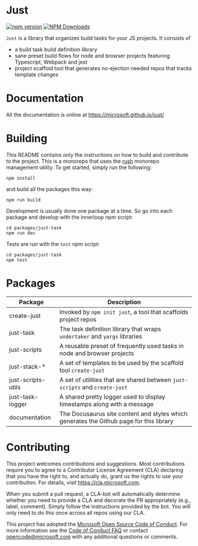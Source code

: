 # Just
[![npm version](https://badge.fury.io/js/just-task.svg)](https://badge.fury.io/js/just-task)
[![NPM Downloads](https://img.shields.io/npm/dm/just-task.svg?style=flat)](https://www.npmjs.com/package/just-task)



`Just` is a library that organizes build tasks for your JS projects. It consists of

- a build task build definition library
- sane preset build flows for node and browser projects featuring Typescript, Webpack and jest
- project scaffold tool that generates no-ejection needed repos that tracks template changes

# Documentation

All the documentation is online at https://microsoft.github.io/just/

# Building

This README contains only the instructions on how to build and contribute to the project. This is a monorepo that uses the [rush](https://rushjs.io) monorepo management utility. To get started, simply run the following:

`npm install`

and build all the packages this way:

`npm run build`

Development is usually done one package at a time. So go into each package and develop with the innerloop npm script:

```
cd packages/just-task
npm run dev
```

Tests are run with the `test` npm script:

```
cd packages/just-task
npm test
```

# Packages

| Package            | Description                                                                             |
| ------------------ | --------------------------------------------------------------------------------------- |
| create-just        | Invoked by `npm init just`, a tool that scaffolds project repos                         |
| just-task          | The task definition library that wraps `undertaker` and `yargs` libraries               |
| just-scripts       | A reusable preset of frequently used tasks in node and browser projects                 |
| just-stack-\*      | A set of templates to be used by the scaffold tool `create-just`                        |
| just-scripts-utils | A set of utilities that are shared between `just-scripts` and `create-just`             |
| just-task-logger   | A shared pretty logger used to display timestamps along with a message                  |
| documentation      | The Docusaurus site content and styles which generates the Github page for this library |

# Contributing

This project welcomes contributions and suggestions. Most contributions require you to agree to a
Contributor License Agreement (CLA) declaring that you have the right to, and actually do, grant us
the rights to use your contribution. For details, visit https://cla.microsoft.com.

When you submit a pull request, a CLA-bot will automatically determine whether you need to provide
a CLA and decorate the PR appropriately (e.g., label, comment). Simply follow the instructions
provided by the bot. You will only need to do this once across all repos using our CLA.

This project has adopted the [Microsoft Open Source Code of Conduct](https://opensource.microsoft.com/codeofconduct/).
For more information see the [Code of Conduct FAQ](https://opensource.microsoft.com/codeofconduct/faq/) or
contact [opencode@microsoft.com](mailto:opencode@microsoft.com) with any additional questions or comments.
